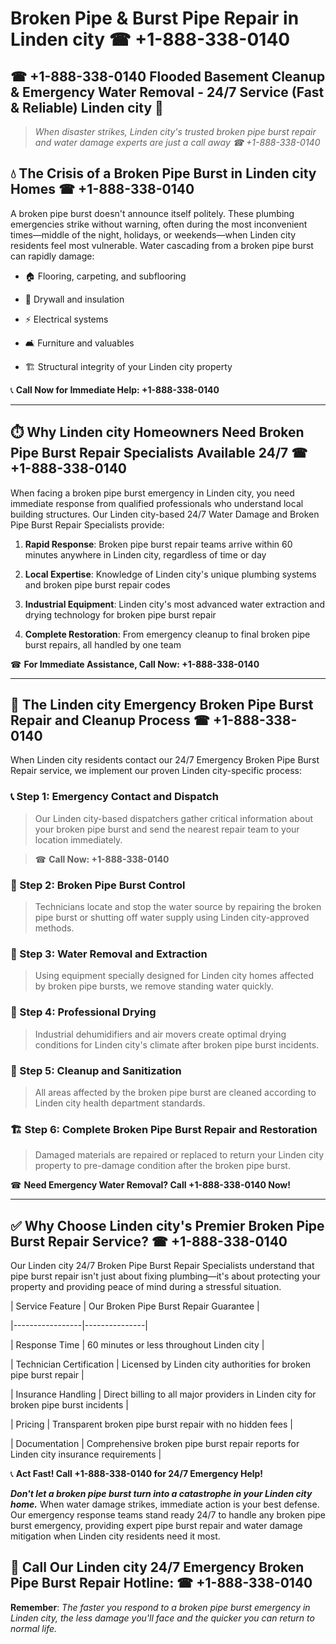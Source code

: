 # Broken Pipe & Burst Pipe Repair in Linden city ☎ +1-888-338-0140  
## ☎ +1-888-338-0140 Flooded Basement Cleanup & Emergency Water Removal - 24/7 Service (Fast & Reliable) Linden city 🚨  

> *When disaster strikes, Linden city's trusted broken pipe burst repair and water damage experts are just a call away ☎ +1-888-338-0140*  

## 💧 The Crisis of a Broken Pipe Burst in Linden city Homes ☎ +1-888-338-0140  

A broken pipe burst doesn't announce itself politely. These plumbing emergencies strike without warning, often during the most inconvenient times—middle of the night, holidays, or weekends—when Linden city residents feel most vulnerable. Water cascading from a broken pipe burst can rapidly damage:  

* 🏠 Flooring, carpeting, and subflooring  
* 🧱 Drywall and insulation  
* ⚡ Electrical systems  
* 🛋️ Furniture and valuables  
* 🏗️ Structural integrity of your Linden city property  

📞 **Call Now for Immediate Help: +1-888-338-0140**  

---  

## ⏱️ Why Linden city Homeowners Need Broken Pipe Burst Repair Specialists Available 24/7 ☎ +1-888-338-0140  

When facing a broken pipe burst emergency in Linden city, you need immediate response from qualified professionals who understand local building structures. Our Linden city-based 24/7 Water Damage and Broken Pipe Burst Repair Specialists provide:  

1. **Rapid Response**: Broken pipe burst repair teams arrive within 60 minutes anywhere in Linden city, regardless of time or day  
2. **Local Expertise**: Knowledge of Linden city's unique plumbing systems and broken pipe burst repair codes  
3. **Industrial Equipment**: Linden city's most advanced water extraction and drying technology for broken pipe burst repair  
4. **Complete Restoration**: From emergency cleanup to final broken pipe burst repairs, all handled by one team  

☎ **For Immediate Assistance, Call Now: +1-888-338-0140**  

---  

## 🔧 The Linden city Emergency Broken Pipe Burst Repair and Cleanup Process ☎ +1-888-338-0140  

When Linden city residents contact our 24/7 Emergency Broken Pipe Burst Repair service, we implement our proven Linden city-specific process:  

### 📞 Step 1: Emergency Contact and Dispatch  
> Our Linden city-based dispatchers gather critical information about your broken pipe burst and send the nearest repair team to your location immediately.  
> ☎ **Call Now: +1-888-338-0140**  

### 🚿 Step 2: Broken Pipe Burst Control  
> Technicians locate and stop the water source by repairing the broken pipe burst or shutting off water supply using Linden city-approved methods.  

### 🌊 Step 3: Water Removal and Extraction  
> Using equipment specially designed for Linden city homes affected by broken pipe bursts, we remove standing water quickly.  

### 💨 Step 4: Professional Drying  
> Industrial dehumidifiers and air movers create optimal drying conditions for Linden city's climate after broken pipe burst incidents.  

### 🧼 Step 5: Cleanup and Sanitization  
> All areas affected by the broken pipe burst are cleaned according to Linden city health department standards.  

### 🏗️ Step 6: Complete Broken Pipe Burst Repair and Restoration  
> Damaged materials are repaired or replaced to return your Linden city property to pre-damage condition after the broken pipe burst.  

☎ **Need Emergency Water Removal? Call +1-888-338-0140 Now!**  

---  

## ✅ Why Choose Linden city's Premier Broken Pipe Burst Repair Service? ☎ +1-888-338-0140  

Our Linden city 24/7 Broken Pipe Burst Repair Specialists understand that pipe burst repair isn't just about fixing plumbing—it's about protecting your property and providing peace of mind during a stressful situation.  

| Service Feature | Our Broken Pipe Burst Repair Guarantee |  
|-----------------|---------------|  
| Response Time | 60 minutes or less throughout Linden city |  
| Technician Certification | Licensed by Linden city authorities for broken pipe burst repair |  
| Insurance Handling | Direct billing to all major providers in Linden city for broken pipe burst incidents |  
| Pricing | Transparent broken pipe burst repair with no hidden fees |  
| Documentation | Comprehensive broken pipe burst repair reports for Linden city insurance requirements |  

📞 **Act Fast! Call +1-888-338-0140 for 24/7 Emergency Help!**  

***Don't let a broken pipe burst turn into a catastrophe in your Linden city home.*** When water damage strikes, immediate action is your best defense. Our emergency response teams stand ready 24/7 to handle any broken pipe burst emergency, providing expert pipe burst repair and water damage mitigation when Linden city residents need it most.  

## 📱 Call Our Linden city 24/7 Emergency Broken Pipe Burst Repair Hotline: ☎ +1-888-338-0140  

**Remember**: *The faster you respond to a broken pipe burst emergency in Linden city, the less damage you'll face and the quicker you can return to normal life.*